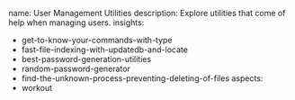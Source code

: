 name: User Management Utilities
description: Explore utilities that come of help when managing users.
insights:
  - get-to-know-your-commands-with-type
  - fast-file-indexing-with-updatedb-and-locate
  - best-password-generation-utilities
  - random-password-generator
  - find-the-unknown-process-preventing-deleting-of-files
aspects:
  - workout
 
